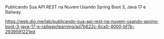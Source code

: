 Publicando Sua API REST na Nuvem Usando Spring Boot 3, Java 17 e Railway

https://web.dio.me/lab/publicando-sua-api-rest-na-nuvem-usando-spring-boot-3-java-17-e-railway/learning/ad7b622c-6ca0-4000-bf7b-2939591221ed
